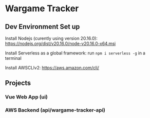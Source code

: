 # Wargame Tracker

## Dev Environment Set up

Install Nodejs (curently using version 20.16.0): https://nodejs.org/dist/v20.16.0/node-v20.16.0-x64.msi

Install Serverless as a global framework: run `npm i serverless -g` in a terminal

Install AWSCLIv2: https://aws.amazon.com/cli/

## Projects

### Vue Web App (ui)

### AWS Backend (api/wargame-tracker-api)

